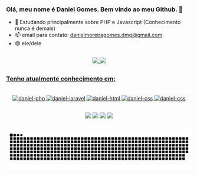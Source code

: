 ### Olá, meu nome é Daniel Gomes. Bem vindo ao meu Github. 👋

<!--
**DanielmGomes/DanielmGomes** is a ✨ _special_ ✨ repository because its `README.md` (this file) appears on your GitHub profile.

Here are some ideas to get you started:
-->

- 🌱 Estudando principalmente sobre PHP e Javascript (Conhecimento nunca é demais)
- 📫 email para contato: danielmoreiragomes.dmg@gmail.com
- 😄 ele/dele

##

<div align="center">
  <a href="https://github.com/DanielmGomes">
  <img height="130em" src="https://github-readme-stats.vercel.app/api?username=DanielmGomes&show_icons=true&theme=dark&include_all_commits=true&count_private=true"/>
  <img height="130em" src="https://github-readme-stats.vercel.app/api/top-langs/?username=DanielmGomes&layout=compact&langs_count=7&theme=dark"/>
</div>
  
##

### Tenho atualmente conhecimento em:
  
<div style="display: inline_block" align="center"><br>
  <img align="center" alt="daniel-php" height="50" width="60" src="https://cdn.jsdelivr.net/gh/devicons/devicon/icons/php/php-original.svg" />
  <img align="center" alt="daniel-laravel" height="50" width="60" src="https://cdn.jsdelivr.net/gh/devicons/devicon/icons/laravel/laravel-plain-wordmark.svg" />
  <img align="center" alt="daniel-html" height="50" width="60" src="https://cdn.jsdelivr.net/gh/devicons/devicon/icons/html5/html5-original.svg" />
  <img align="center" alt="daniel-css" height="50" width="60" src="https://cdn.jsdelivr.net/gh/devicons/devicon/icons/css3/css3-original.svg" />
  <img align="center" alt="daniel-css" height="50" width="60" src="https://cdn.jsdelivr.net/gh/devicons/devicon/icons/javascript/javascript-original.svg" />
</div>

##

<div align="center"> 
  <a href="https://instagram.com/daniel_m_gomes" target="_blank"><img src="https://img.shields.io/badge/-Instagram-%23E4405F?style=for-the-badge&logo=instagram&logoColor=white" target="_blank"></a>
  <a href = "mailto:danielmoreiragomes.dmg@gmail.com"><img src="https://img.shields.io/badge/Gmail-D14836?style=for-the-badge&logo=gmail&logoColor=white" target="_blank"></a>
  <a href="www.linkedin.com/in/daniel-gomes-62958a143" target="_blank"><img src="https://img.shields.io/badge/-LinkedIn-%230077B5?style=for-the-badge&logo=linkedin&logoColor=white" target="_blank"></a> 
  <a href="https://api.whatsapp.com/send?phone=5535998803214" target="_blank"><img src="https://img.shields.io/badge/WhatsApp-25D366?style=for-the-badge&logo=whatsapp&logoColor=white" target="_blank"></a>   
</div>
  
##
  
  ![Snake animation](https://github.com/DanielmGomes/DanielmGomes/blob/output/github-contribution-grid-snake.svg)

##
    
